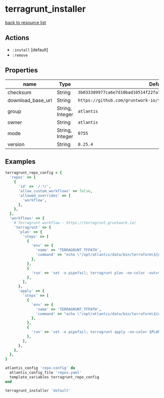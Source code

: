 # terragrunt_installer

[back to resource list](https://github.com/sous-chefs/atlantis#resources)

## Actions

- `:install` [default]
- `:remove`

## Properties

| name                        | Type            | Default                                                            | Description   |
| --------------------------- | --------------- | ------------------------------------------------------------------ | ------------- |
| checksum                    | String          | `3b033389977ca6e7d10bad10514f22fa767c85b76db92befe83e67bafa2c8413` | Required      |
| download_base_url           | String          | `https://github.com/gruntwork-io/terragrunt/releases/download`     |               |
| group                       | String, Integer | `atlantis`                                                         |               |
| owner                       | String          | `atlantis`                                                         |               |
| mode                        | String, Integer | `0755`                                                             |               |
| version                     | String          | `0.25.4`                                                           | Required      |

## Examples

```ruby
terragrunt_repo_config = {
  'repos' => [
    {
      'id' => '/.*/',
      'allow_custom_workflows' => false,
      'allowed_overrides' => [
        'workflow',
      ],
    },
  ],
  'workflows' => {
    # Terragrunt workflow - https://terragrunt.gruntwork.io/
    'terragrunt' => {
      'plan' => {
        'steps' => [
          {
            'env' => {
              'name' => 'TERRAGRUNT_TFPATH',
              'command' => "echo \"/opt/atlantis/data/bin/terraform\${ATLANTIS_TERRAFORM_VERSION}\"",
            },
          },
          {
            'run' => 'set -o pipefail; terragrunt plan -no-color -out=$PLANFILE 2>&1 | awk \'BEGIN{flag=0} { if (!flag && /------------------------------------------------------------------------/){ flag=1; buf="" } else {buf = buf $0 ORS} } END { printf "%s", buf; }\'',
          },
        ],
      },
      'apply' => {
        'steps' => [
          {
            'env' => {
              'name' => 'TERRAGRUNT_TFPATH',
              'command' => "echo \"/opt/atlantis/data/bin/terraform\${ATLANTIS_TERRAFORM_VERSION}\"",
            },
          },
          {
            'run' => 'set -o pipefail; terragrunt apply -no-color $PLANFILE 2>&1 | awk \'BEGIN{flag=0} { if (!flag && /------------------------------------------------------------------------/){ flag=1; buf="" } else {buf = buf $0 ORS} } END { printf "%s", buf; }\'',
          },
        ],
      },
    },
  },
}

atlantis_config 'repo-config' do
  atlantis_config_file 'repos.yaml'
  template_variables terragrunt_repo_config
end

terragrunt_installer 'default'
```
